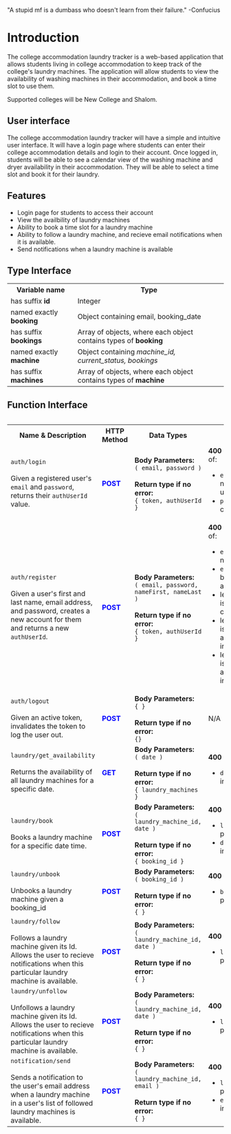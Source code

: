 "A stupid mf is a dumbass who doesn't learn from their failure." -Confucius

# Introduction
The college accommodation laundry tracker is a web-based application that allows students living in college accommodation to keep track of the college's laundry machines. The application will allow students to view the availability of washing machines in their accommodation, and book a time slot to use them.

Supported colleges will be New College and Shalom.

## User interface
The college accommodation laundry tracker will have a simple and intuitive user interface. It will have a login page where students can enter their college accommodation details and login to their account. Once logged in, students will be able to see a calendar view of the washing machine and dryer availability in their accommodation. They will be able to select a time slot and book it for their laundry. 

## Features
- Login page for students to access their account
- View the availbility of laundry machines
- Ability to book a time slot for a laundry machine
- Ability to follow a laundry machine, and recieve email notifications when it is available.
- Send notifications when a laundry machine is available

## Type Interface

<table>
  <tr>
    <th>Variable name</th>
    <th>Type</th>
  </tr>
  <tr>
    <td>has suffix <b>id</b></td>
    <td>Integer</td>
  </tr>
  <tr>
    <td>named exactly <b>booking</b></td>
    <td>Object containing email, booking_date</td>
  </tr>
  <tr>
    <td>has suffix <b>bookings</b></td>
    <td>Array of objects, where each object contains types of <b>booking<b/></td>
  </tr>
  <tr>
    <td>named exactly <b>machine</b></td>
    <td>Object containing <i>machine_id, current_status, bookings </td>
  </tr>
  <tr>
    <td>has suffix <b>machines</b></td>
    <td>Array of objects, where each object contains types of <b>machine<b/></td>
  </tr>
<table/>


## Function Interface

<table>
  <tr>
    <th>Name & Description</th>
    <th>HTTP Method</th>
    <th style="width:18%">Data Types</th>
    <th style="width:32%">Exceptions</th>
  </tr>
  <tr>
    <td><code>auth/login</code><br /><br />Given a registered user's <code>email</code> and <code>password</code>, returns their <code>authUserId</code> value.</td>
    <td style="font-weight: bold; color: blue;">POST</td>
    <td><b>Body Parameters:</b><br /><code>( email, password )</code><br /><br /><b>Return type if no error:</b><br /><code>{ token, authUserId }</code></td>
    <td>
      <b>400 Error</b> when any of:
      <ul>
        <li><code>email</code> entered does not belong to a user</li>
        <li><code>password</code> is not correct</li>
      </ul>
    </td>
  </tr>
  <tr>
    <td><code>auth/register</code><br /><br />Given a user's first and last name, email address, and password, creates a new account for them and returns a new <code>authUserId</code>.
    </td>
    <td style="font-weight: bold; color: blue;">POST</td>
    <td><b>Body Parameters:</b><br /><code>( email, password, nameFirst, nameLast )</code><br /><br /><b>Return type if no error:</b><br /><code>{ token, authUserId }</code></td>
    <td>
      <b>400 Error</b> when any of:
      <ul>
        <li><code>email</code> entered is not a valid email</li>
        <li><code>email</code> is already being used by another user</li>
        <li>length of <code>password</code> is less than 6 characters</li>
        <li>length of <code>nameFirst</code> is not between 1 and 50 characters inclusive</li>
        <li>length of <code>nameLast</code> is not between 1 and 50 characters inclusive</li>
      </ul>
    </td>
  </tr>
  <tr>
    <td><code>auth/logout</code><br /><br />Given an active token, invalidates the token to log the user out.</td>
    <td style="font-weight: bold; color: blue;">POST</td>
    <td><b>Body Parameters:</b><br /><code>{ }</code><br /><br /><b>Return type if no error:</b><br /><code>{}</code></td>
    <td>N/A</td>
  </tr>
  <tr>
    <td><code>laundry/get_availability</code><br /><br />Returns the availability of all laundry machines for a specific date.</td>
    <td style="font-weight: bold; color: blue;">GET</td>
    <td><b>Body Parameters:</b><br /><code>( date )</code><br /><br /><b>Return type if no error:</b><br /><code>{ laundry_machines }</code></td>
    <td>
      <b>400 Error</b> when:
      <ul>
        <li><code>date</code> provided is invalid</li>
      </ul>
    </td>
  </tr>
  <tr>
    <td><code>laundry/book</code><br /><br />Books a laundry machine for a specific date time.</td>
    <td style="font-weight: bold; color: blue;">POST</td>
    <td><b>Body Parameters:</b><br /><code>( laundry_machine_id, date )</code><br /><br /><b>Return type if no error:</b><br /><code>{ booking_id }</code></td>
    <td>
      <b>400 Error</b> when:
      <ul>
        <li><code>laundry_machine_id</code> provided is invalid</li>
        <li><code>date</code> provided is invalid</li>
      </ul>
    </td>
  </tr>
  <tr>
    <td><code>laundry/unbook</code><br /><br />Unbooks a laundry machine given a booking_id</td>
    <td style="font-weight: bold; color: blue;">POST</td>
    <td><b>Body Parameters:</b><br /><code>( booking_id )</code><br /><br /><b>Return type if no error:</b><br /><code>{ }</code></td>
    <td>
      <b>400 Error</b> when:
      <ul>
        <li><code>booking_id</code> provided is invalid</li>
      </ul>
    </td>
  </tr>
  <tr>
    <td><code>laundry/follow</code><br /><br />Follows a laundry machine given its Id. Allows the user to recieve notifications when this particular laundry machine is available.</td>
    <td style="font-weight: bold; color: blue;">POST</td>
    <td><b>Body Parameters:</b><br /><code>( laundry_machine_id, date )</code><br /><br /><b>Return type if no error:</b><br /><code>{ }</code></td>
    <td>
      <b>400 Error</b> when:
      <ul>
        <li><code>laundry_machine_id</code> provided is invalid</li>
      </ul>
    </td>
  </tr>
    <tr>
    <td><code>laundry/unfollow</code><br /><br />Unfollows a laundry machine given its Id. Allows the user to recieve notifications when this particular laundry machine is available.</td>
    <td style="font-weight: bold; color: blue;">POST</td>
    <td><b>Body Parameters:</b><br /><code>( laundry_machine_id, date )</code><br /><br /><b>Return type if no error:</b><br /><code>{ }</code></td>
    <td>
      <b>400 Error</b> when:
      <ul>
        <li><code>laundry_machine_id</code> provided is invalid</li>
      </ul>
    </td>
  </tr>
  <tr>
    <td><code>notification/send</code><br /><br />Sends a notification to the user's email address when a laundry machine in a user's list of followed laundry machines is available.</td>
    <td style="font-weight: bold; color: blue;">POST</td>
    <td><b>Body Parameters:</b><br /><code>( laundry_machine_id, email )</code><br /><br /><b>Return type if no error:</b><br /><code>{ }</code></td>
    <td>
      <b>400 Error</b> when:
      <ul>
        <li><code>laundry_machine_id</code> provided is invalid</li>
        <li><code>email</code> provided is invalid</li>
      </ul>
    </td>
  </tr>
